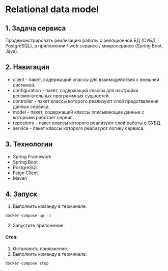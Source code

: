 # Relational data model

## 1. Задача сервиса
Продемонстрировать реализацию работы с реляционной БД (СУБД PostgreSQL), в приложении / web сервисе / микросервисе (Spring Boot, Java).

## 2. Навигация
- client - пакет, содержащий классы для взаимодействия с внешней системой.
- configuration - пакет, содержащий классы для настройки вспомогательных программных сущностей.
- controller - пакет классы которого реализуют слой представления данных сервиса.
- model - пакет, содержащий классы описывающие данные с которыми работает сервис.
- repository - пакет классы которого реализуют слой работы с СУБД.
- service - пакет классы которого реализуют логику сервиса.

## 3. Технологии
- Spring Framework
- Spring Boot
- PostgreSQL
- Feign Client
- Maven

## 4. Запуск
1. Выполнить команду в терминале:
```BASH
docker-compose up -d
```
2. Запустить приложение.

#### Стоп:
1. Остановить приложение.
2. Выполнить команду в терминале:
```BASH
docker-compose stop
```